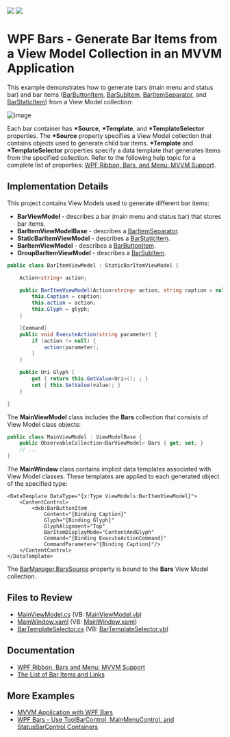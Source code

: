 <!-- default badges list -->
[![](https://img.shields.io/badge/Open_in_DevExpress_Support_Center-FF7200?style=flat-square&logo=DevExpress&logoColor=white)](https://supportcenter.devexpress.com/ticket/details/T246650)
[![](https://img.shields.io/badge/📖_How_to_use_DevExpress_Examples-e9f6fc?style=flat-square)](https://docs.devexpress.com/GeneralInformation/403183)
<!-- default badges end -->

# WPF Bars - Generate Bar Items from a View Model Collection in an MVVM Application

This example demonstrates how to generate bars (main menu and status bar) and bar items ([BarButtonItem](https://docs.devexpress.com/WPF/DevExpress.Xpf.Bars.BarButtonItem), [BarSubItem](https://docs.devexpress.com/WPF/DevExpress.Xpf.Bars.BarSubItem), [BarItemSeparator](https://docs.devexpress.com/WPF/DevExpress.Xpf.Bars.BarItemSeparator), and [BarStaticItem](https://docs.devexpress.com/WPF/DevExpress.Xpf.Bars.BarStaticItem)) from a View Model collection:

![image](https://github.com/DevExpress-Examples/how-to-build-a-bar-ui-from-a-viewmodel-collection-in-an-mvvm-application-t246650/assets/65009440/8ae51fb1-6d85-44f9-8dab-aadb59487ec5)

Each bar container has **\*Source**, **\*Template**, and **\*TemplateSelector** properties. The **\*Source** property specifies a View Model collection that contains objects used to generate child bar items. **\*Template** and **\*TemplateSelector** properties specify a data template that generates items from the specified collection. Refer to the following help topic for a complete list of properties: [WPF Ribbon, Bars, and Menu: MVVM Support](https://docs.devexpress.com/WPF/10434/controls-and-libraries/ribbon-bars-and-menu/common-concepts/mvvm-support).

## Implementation Details

This project contains View Models used to generate different bar items:

* **BarViewModel** - describes a bar (main menu and status bar) that stores bar items.
* **BarItemViewModelBase** - describes a [BarItemSeparator](https://docs.devexpress.com/WPF/DevExpress.Xpf.Bars.BarItemSeparator).
* **StaticBarItemViewModel** - describes a [BarStaticItem](https://docs.devexpress.com/WPF/DevExpress.Xpf.Bars.BarStaticItem).
* **BarItemViewModel** - describes a [BarButtonItem](https://docs.devexpress.com/WPF/DevExpress.Xpf.Bars.BarButtonItem).
* **GroupBarItemViewModel** - describes a [BarSubItem](https://docs.devexpress.com/WPF/DevExpress.Xpf.Bars.BarSubItem).

```cs
public class BarItemViewModel : StaticBarItemViewModel {

    Action<string> action;

    public BarItemViewModel(Action<string> action, string caption = null, Uri glyph = null) {
        this.Caption = caption;
        this.action = action;
        this.Glyph = glyph;
    }

    [Command]
    public void ExecuteAction(string parameter) {
        if (action != null) {
            action(parameter);
        }
    }

    public Uri Glyph {
        get { return this.GetValue<Uri>(); ; }
        set { this.SetValue(value); }
    }

}
```

The **MainViewModel** class includes the **Bars** collection that consists of View Model class objects:

```cs
public class MainViewModel : ViewModelBase {
    public ObservableCollection<BarViewModel> Bars { get; set; }
    // ...
}
```

The **MainWindow** class contains implicit data templates associated with View Model classes. These templates are applied to each generated object of the specified type:

```xaml
<DataTemplate DataType="{x:Type ViewModels:BarItemViewModel}">
    <ContentControl>
        <dxb:BarButtonItem 
            Content="{Binding Caption}"
            Glyph="{Binding Glyph}"
            GlyphAlignment="Top"
            BarItemDisplayMode="ContentAndGlyph"
            Command="{Binding ExecuteActionCommand}"
            CommandParameter="{Binding Caption}"/>
    </ContentControl>
</DataTemplate>
```

The [BarManager.BarsSource](https://docs.devexpress.com/WPF/DevExpress.Xpf.Bars.BarManager.BarsSource) property is bound to the **Bars** View Model collection.

## Files to Review

* [MainViewModel.cs](./CS/DXSample/ViewModels/MainViewModel.cs) (VB: [MainViewModel.vb](./VB/DXSample/ViewModels/MainViewModel.vb))
* [MainWindow.xaml](./CS/DXSample/MainWindow.xaml) (VB: [MainWindow.xaml](./VB/DXSample/MainWindow.xaml))
* [BarTemplateSelector.cs](./CS/DXSample/Common/BarTemplateSelector.cs) (VB: [BarTemplateSelector.vb](./VB/DXSample/Common/BarTemplateSelector.vb))

## Documentation

* [WPF Ribbon, Bars and Menu: MVVM Support](https://docs.devexpress.com/WPF/10434/controls-and-libraries/ribbon-bars-and-menu/common-concepts/mvvm-support)
* [The List of Bar Items and Links](https://docs.devexpress.com/WPF/6646/controls-and-libraries/ribbon-bars-and-menu/common-concepts/the-list-of-bar-items-and-links)

## More Examples

* [MVVM Application with WPF Bars](https://github.com/DevExpress-Examples/mvvm-application-with-wpf-bars)
* [WPF Bars - Use ToolBarControl, MainMenuControl, and StatusBarControl Containers](https://github.com/DevExpress-Examples/how-to-create-bars-using-toolbarcontrol-mainmenucontrol-and-statusbarcontrol-t186664)

